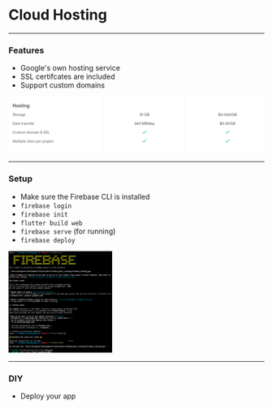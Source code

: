 # Cloud Hosting
---

### Features
- Google's own hosting service
- SSL certifcates are included
- Support custom domains

<img src="../images/hosting-1.png">

---
### Setup
- Make sure the Firebase CLI is installed
- ```firebase login```
- ```firebase init```
- ```flutter build web```
- ```firebase serve``` (for running)
- ```firebase deploy```

<img src="../images/hosting-2.png" height=200>

---
### DIY
- Deploy your app